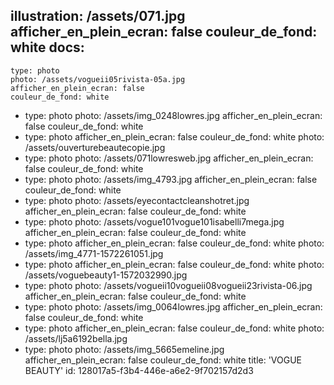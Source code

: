 illustration: /assets/071.jpg
afficher_en_plein_ecran: false
couleur_de_fond: white
docs:
  -
    type: photo
    photo: /assets/vogueii05rivista-05a.jpg
    afficher_en_plein_ecran: false
    couleur_de_fond: white
  -
    type: photo
    photo: /assets/img_0248lowres.jpg
    afficher_en_plein_ecran: false
    couleur_de_fond: white
  -
    type: photo
    afficher_en_plein_ecran: false
    couleur_de_fond: white
    photo: /assets/ouverturebeautecopie.jpg
  -
    type: photo
    photo: /assets/071lowresweb.jpg
    afficher_en_plein_ecran: false
    couleur_de_fond: white
  -
    type: photo
    photo: /assets/img_4793.jpg
    afficher_en_plein_ecran: false
    couleur_de_fond: white
  -
    type: photo
    photo: /assets/eyecontactcleanshotret.jpg
    afficher_en_plein_ecran: false
    couleur_de_fond: white
  -
    type: photo
    photo: /assets/vogue101vogue101isabelli7mega.jpg
    afficher_en_plein_ecran: false
    couleur_de_fond: white
  -
    type: photo
    afficher_en_plein_ecran: false
    couleur_de_fond: white
    photo: /assets/img_4771-1572261051.jpg
  -
    type: photo
    afficher_en_plein_ecran: false
    couleur_de_fond: white
    photo: /assets/voguebeauty1-1572032990.jpg
  -
    type: photo
    photo: /assets/vogueii10vogueii08vogueii23rivista-06.jpg
    afficher_en_plein_ecran: false
    couleur_de_fond: white
  -
    type: photo
    photo: /assets/img_0064lowres.jpg
    afficher_en_plein_ecran: false
    couleur_de_fond: white
  -
    type: photo
    afficher_en_plein_ecran: false
    couleur_de_fond: white
    photo: /assets/lj5a6192bella.jpg
  -
    type: photo
    photo: /assets/img_5665emeline.jpg
    afficher_en_plein_ecran: false
    couleur_de_fond: white
title: 'VOGUE BEAUTY'
id: 128017a5-f3b4-446e-a6e2-9f702157d2d3
